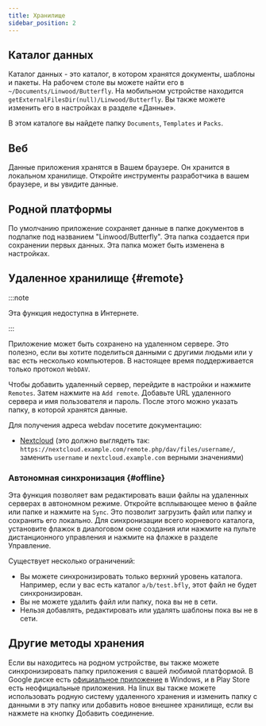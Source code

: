 ```yaml
---
title: Хранилище
sidebar_position: 2
---
```


## Каталог данных

Каталог данных - это каталог, в котором хранятся документы, шаблоны и пакеты.
На рабочем столе вы можете найти его в `~/Documents/Linwood/Butterfly`.
На мобильном устройстве находится `getExternalFilesDir(null)/Linwood/Butterfly`.
Вы также можете изменить его в настройках в разделе «Данные».

В этом каталоге вы найдете папку `Documents`, `Templates` и `Packs`.

## Веб

Данные приложения хранятся в Вашем браузере. Он хранится в локальном хранилище.
Откройте инструменты разработчика в вашем браузере, и вы увидите данные.

## Родной платформы

По умолчанию приложение сохраняет данные в папке документов в подпапке под названием "Linwood/Butterfly". Эта папка создается при сохранении первых данных. Эта папка может быть изменена в настройках.

## Удаленное хранилище {#remote}

:::note

Эта функция недоступна в Интернете.

:::

Приложение может быть сохранено на удаленном сервере. Это полезно, если вы хотите поделиться данными с другими людьми или у вас есть несколько компьютеров. В настоящее время поддерживается только протокол `WebDAV`.

Чтобы добавить удаленный сервер, перейдите в настройки и нажмите `Remotes`. Затем нажмите на `Add remote`.
Добавьте URL удаленного сервера и имя пользователя и пароль. После этого можно указать папку, в которой хранятся данные.

Для получения адреса webdav посетите документацию:

- [Nextcloud](https://docs.nextcloud.com/server/latest/user_manual/en/files/access_webdav.html) (это должно выглядеть так: `https://nextcloud.example.com/remote.php/dav/files/username/`, заменить `username` и `nextcloud.example.com` верными значениями)

### Автономная синхронизация {#offline}

Эта функция позволяет вам редактировать ваши файлы на удаленных серверах в автономном режиме.
Откройте всплывающее меню в файле или папке и нажмите на `Sync`. Это позволит загрузить файл или папку и сохранить его локально. Для синхронизации всего корневого каталога, установите флажок в диалоговом окне создания или нажмите на пульте дистанционного управления и нажмите на флажке в разделе Управление.

Существует несколько ограничений:

- Вы можете синхронизировать только верхний уровень каталога. Например, если у вас есть каталог `a/b/test.bfly`, этот файл не будет синхронизирован.
- Вы не можете удалить файл или папку, пока вы не в сети.
- Нельзя добавлять, редактировать или удалять шаблоны пока вы не в сети.

## Другие методы хранения

Если вы находитесь на родном устройстве, вы также можете синхронизировать папку приложения с вашей любимой платформой.
В Google диске есть [официальное приложение](https://www.google.com/drive/download/) в Windows, и в Play Store есть неофициальные приложения.
На linux вы также можете использовать родную систему удаленного хранения и изменить папку с данными в эту папку или добавить новое внешнее хранилище, если вы нажмете на кнопку Добавить соединение.
